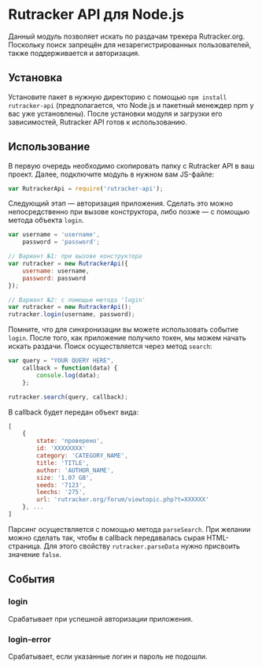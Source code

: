 # Rutracker API для Node.js
Данный модуль позволяет искать по раздачам трекера Rutracker.org. Поскольку поиск запрещён для незарегистрированных пользователей, также поддерживаетcя и авторизация.

## Установка
Установите пакет в нужную директорию с помощью ```npm install rutracker-api``` (предполагается, что Node.js и пакетный менеждер npm у вас уже установлены). После установки модуля и загрузки его зависимостей, Rutracker API готов к использованию.

## Использование
В первую очередь необходимо скопировать папку с Rutracker API в ваш проект. Далее, подключите модуль в нужном вам JS-файле:

```js
var RutrackerApi = require('rutracker-api');
```

Следующий этап — авторизация приложения. Сделать это можно непосредственно при вызове конструктора, либо позже — с помощью метода объекта ```login```.

```js
var username = 'username',
    password = 'password';

// Вариант №1: при вызове конструктора
var rutracker = new RutrackerApi({
	username: username, 
	password: password
});

// Вариант №2: с помощью метода 'login'
var rutracker = new RutrackerApi();
rutracker.login(username, password);
```

Помните, что для синхронизации вы можете использовать событие ```login```. После того, как приложение получило токен, мы можем начать искать раздачи. Поиск осуществляется через метод ```search```:

```js
var query = "YOUR QUERY HERE",
	callback = function(data) {
		console.log(data);
	};

rutracker.search(query, callback);
```

В callback будет передан объект вида:
```js
[
	{ 
		state: 'проверено',
        id: 'XXXXXXXX'
    	category: 'CATEGORY_NAME',
    	title: 'TITLE',
    	author: 'AUTHOR_NAME',
    	size: '1.07 GB',
    	seeds: '7123',
    	leechs: '275',
    	url: 'rutracker.org/forum/viewtopic.php?t=XXXXXX' 
    }, ...
]
```

Парсинг осуществляется с помощью метода ```parseSearch```. При желании можно сделать так, чтобы в callback передавалась сырая HTML-страница. Для этого свойству ```rutracker.parseData``` нужно присвоить значение ```false```. 

## События
### login
Срабатывает при успешной авторизации приложения. 

### login-error
Срабатывает, если указанные логин и пароль не подошли. 

